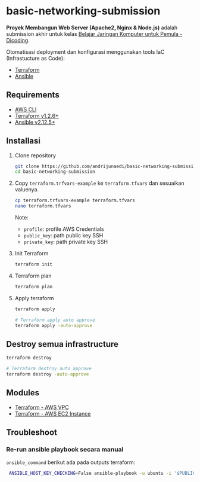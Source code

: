 # basic-networking-submission

**Proyek Membangun Web Server (Apache2, Nginx & Node.js)** adalah submission akhir untuk kelas [Belajar Jaringan Komputer untuk Pemula - Dicoding](https://www.dicoding.com/academies/387). 

Otomatisasi deployment dan konfigurasi menggunakan tools IaC (Infrastucture as Code):

- [Terraform](https://www.terraform.io/)
- [Ansible](https://www.ansible.com/)

## Requirements

- [AWS CLI]()
- [Terraform v1.2.6+](https://www.terraform.io/downloads)
- [Ansible v2.12.5+](https://docs.ansible.com/ansible/latest/installation_guide/intro_installation.html)

## Installasi

1. Clone repository

    ```sh
    git clone https://github.com/andrijunaedi/basic-networking-submission.git
    cd basic-networking-submission
    ```

2. Copy ```terraform.trfvars-example``` ke ```terraform.tfvars``` dan sesuaikan valuenya.

    ```sh
    cp terraform.trfvars-example terraform.tfvars
    nano terraform.tfvars
    ```
    Note: 

    - ```profile```: profile AWS Credentials
    - ```public_key```: path public key SSH
    - ```private_key```: path private key SSH 

3. Init Terraform

    ```sh
    terraform init
    ```

4. Terraform plan

    ```sh
    terraform plan
    ```

5. Apply terraform 
    
    ```sh
    terraform apply 

    # Terraform apply auto approve
    terraform apply -auto-approve
    ````

## Destroy semua infrastructure

```sh
terraform destroy 

# Terraform destroy auto approve
terraform destroy -auto-approve
```

## Modules

- [Terraform - AWS VPC](https://registry.terraform.io/modules/terraform-aws-modules/vpc/aws/latest)
- [Terraform - AWS EC2 Instance](https://registry.terraform.io/modules/terraform-aws-modules/ec2-instance/aws/latest)

## Troubleshoot

### Re-run ansible playbook secara manual

```ansible_command``` berikut ada pada outputs terraform:


```sh
 ANSIBLE_HOST_KEY_CHECKING=False ansible-playbook -u ubuntu -i '$PUBLIC_IP,' --private-key $PRIVATE_KEY -e 'pub_key=$PUBLIC_KEY' playbooks/setup-webserver.yml
```
